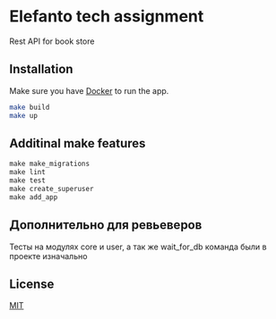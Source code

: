 # Elefanto tech assignment

Rest API for book store

## Installation

Make sure you have [Docker](https://www.docker.com/products/docker-desktop/) to run the app.

```bash
make build
make up
```

## Additinal make features

```python
make make_migrations
make lint
make test
make create_superuser
make add_app

```

## Дополнительно для ревьеверов

Тесты на модулях core и user, а так же wait_for_db команда были в проекте изначально 

## License

[MIT](https://choosealicense.com/licenses/mit/)
